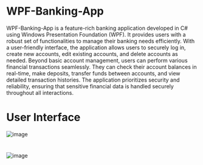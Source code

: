 # WPF-Banking-App
WPF-Banking-App is a feature-rich banking application developed in C# using Windows Presentation Foundation (WPF). It provides users with a robust set of functionalities to manage their banking needs efficiently. With a user-friendly interface, the application allows users to securely log in, create new accounts, edit existing accounts, and delete accounts as needed.
Beyond basic account management, users can perform various financial transactions seamlessly. They can check their account balances in real-time, make deposits, transfer funds between accounts, and view detailed transaction histories. The application prioritizes security and reliability, ensuring that sensitive financial data is handled securely throughout all interactions.
# User Interface
![image](https://github.com/abubakersaqib/WPF-Banking-App/assets/167126013/a0217246-2dab-4f23-8856-1bc418018b3e)
#
![image](https://github.com/abubakersaqib/WPF-Banking-App/assets/167126013/55d13912-e1de-4082-862e-f872cdd41a37)
#
